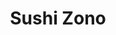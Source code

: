 ---
layout: place
title: "Sushi Zono"
permalink: /california/campbell/sushi-zono.html
stateAbbr: CA
stateName: California
cityName: Campbell
seo:
  name: "Sushi Zono"
  type: Restaurant
  links: http://www.sushizono.com/
description: "Looking for sushi in Campbell, California? Check out Sushi Zono for a delightful Japanese dining experience. Enjoy a variety of sushi and other dishes in a w..."
place_id: ChIJIZ30hjM1joARhtDryKcLOf8
photos:
  - name: >-
      places/ChIJIZ30hjM1joARhtDryKcLOf8/photos/AeeoHcJj2QO5KCDrHTn-F7mECQON_L2eFKOqtQETIRppgFkpfd08L7sMddvbnOQP5Ne55FrlQkyBt_vMECrfZL36-cJNXslHgpwzMEZEyEiND4sK7PoOGeMdmnNowmpIAxM-2HbsVqcyHO4WhJ6w9CYrfrsXPe74a3THNpyftLkpA2mf-OyG6FIsBL8iBEd8iZ53ukbvJVytUyRVKIQbcmrUcUvimRRPSlK5elpocbk87kd7rVOsvEESMxjQi18U2RSLxiRrWQNB0ydaZF1-P69xicTKaVlZHGNQ-oSy-D-pKHwQyXxgFbqceT89nJELG4Nah8nUE_Juz2YY88AaQadjlNKzMkOT5O2KM0TDVrq-6p9K41ub5Bxo8gBIiuGr3Q8BBPZNOGyD10F7gIUL07W6FeSWX6QL-M1Zt0QU1rBrOv65MK_j
    widthPx: 4032
    heightPx: 2268
    authorAttributions:
      - displayName: Kailiang Huang
        uri: https://maps.google.com/maps/contrib/109425743422472774093
        photoUri: >-
          https://lh3.googleusercontent.com/a/ACg8ocJIdQwX2mnUkOuMOzXKmu4f2nWYWvXcjS_24vVInxcte75zNnE=s100-p-k-no-mo
    flagContentUri: >-
      https://www.google.com/local/imagery/report/?cb_client=maps_api_places.places_api&image_key=!1e10!2sCIHM0ogKEICAgIDWudDswQE&hl=en-US
    googleMapsUri: >-
      https://www.google.com/maps/place//data=!3m4!1e2!3m2!1sCIHM0ogKEICAgIDWudDswQE!2e10!4m2!3m1!1s0x808e353386f49d21:0xff390ba7c8ebd086
  - name: >-
      places/ChIJIZ30hjM1joARhtDryKcLOf8/photos/AeeoHcKoubOTqux_p9OHk6yx9oBsVWjE9ep5mXOWF7K4N2-Pe3OJAr8YgQjWVCd-bGXycI-3L3rIjs-gAXgs2a98ph3KJXER0AhBPvyBMdX0xARbcM5GyeQ9NU6nBwERED0-lblMNYupGh3RCLIbRccPdIL6LyQgXu-nlqpKPK7qSUX_wGzYdtVdaGHnuMEeIV8v-IwLmY2jobhGghAl76rvkWuR7naaVVHDnb7bThXaPOIdNKSXBaDYMeNUJQ3XyiqoU8timCM6NXvZi-C5WEBZpSq7Vf-RYzwZO_Yzg3hy035WDA
    widthPx: 4032
    heightPx: 2649
    authorAttributions:
      - displayName: Sushi Zono
        uri: https://maps.google.com/maps/contrib/118242739796739434062
        photoUri: >-
          https://lh3.googleusercontent.com/a-/ALV-UjXkOdaw5MwuHLXulPNVyOiIgfcBEpcxDIBI25ARpa-Dp9nPMDA=s100-p-k-no-mo
    flagContentUri: >-
      https://www.google.com/local/imagery/report/?cb_client=maps_api_places.places_api&image_key=!1e10!2sAF1QipOYPy1deVD5kHgzNgpQXNBCHKB-0_w8R8cMisiI&hl=en-US
    googleMapsUri: >-
      https://www.google.com/maps/place//data=!3m4!1e2!3m2!1sAF1QipOYPy1deVD5kHgzNgpQXNBCHKB-0_w8R8cMisiI!2e10!4m2!3m1!1s0x808e353386f49d21:0xff390ba7c8ebd086
  - name: >-
      places/ChIJIZ30hjM1joARhtDryKcLOf8/photos/AeeoHcJyzEb_LcpY42XkrxG7qwA3kXH43F4Q0V8hVmWm2kiwkldaPKZXD45A6kXksjmR7ljQdbMQqldcMjtV1gem0VwFNUIODzZgmsAYFSBru-cxYjyvV_PV0eVM9op4jVT_HrgF30cmssJHE3pKEZo4cI4v1SYZ_3de7akhMUV419EGtmThQQhxnpDdsEQFL6cHPaDc4y7m6TxHj0T0VVWPGkdnIyk5WNY2Q8tstcDJFlaxUMq71r_XmM9f3uLU4uGNdqRnJWB1_I_r0CvtfFPouH9AFPRJEScJA3ATMzNnUSa0T-XqjbXUO5wk7pDDGvqBNNWgAzn0gjfiYNEbvPCp0C90Gmnk9hsDSK7jXsC00fcL2KdhJ5CFhTgizTNHLH4xOQ7XavLI0RcdgPh87QoSi9J3HpJS_wOVESlSxfnVtRo
    widthPx: 4032
    heightPx: 3024
    authorAttributions:
      - displayName: Josue Lugo
        uri: https://maps.google.com/maps/contrib/114624831908151250137
        photoUri: >-
          https://lh3.googleusercontent.com/a/ACg8ocIh41nESIu_ZZg2MSqsNio8_Ga4UtgoxGXF2i859VAjnAf30g=s100-p-k-no-mo
    flagContentUri: >-
      https://www.google.com/local/imagery/report/?cb_client=maps_api_places.places_api&image_key=!1e10!2sCIHM0ogKEICAgICd4fL7Sg&hl=en-US
    googleMapsUri: >-
      https://www.google.com/maps/place//data=!3m4!1e2!3m2!1sCIHM0ogKEICAgICd4fL7Sg!2e10!4m2!3m1!1s0x808e353386f49d21:0xff390ba7c8ebd086
  - name: >-
      places/ChIJIZ30hjM1joARhtDryKcLOf8/photos/AeeoHcLl4B45t7e5VHvZ-KbJ26gm6lqF0jYq9XNQIlX4WZdnx9dEDUJw7YuZAvKUMtNg8w_44wE5LLVhgUCcJA30P43O4hNXtt1QXJmEDyiRtBW_luhzHZ56DCH5QuxZpMDSkzOL4s46fowVvyiIVUgvmJbGhVumjKR3T88fHJyYOMJB7uTi2p55OOr6m-zfeEX_Cke--YlwXvJR9kgzyx9rq3ac4220YtESUM6E_rz5omUkYgpGh1KTA4e40pWMohDTkj5X8rZ1soQC0NqMXJg3XfcizVVO3_9VPsj_TabtBRZGSXj0Pn4GISP_uJ6N_0i0-ejGjnfiwy_trrdqQ36BxZeihFPKOhdgk59TyPdpk4aUbIiZWuzXp7-VLdqZ0v3x0TzVtWTQLS8mBlo_44K3YN8ewHxJ85ps0Ok_PPoyuu4V710
    widthPx: 4032
    heightPx: 2268
    authorAttributions:
      - displayName: Dan Chan
        uri: https://maps.google.com/maps/contrib/114825663824331459328
        photoUri: >-
          https://lh3.googleusercontent.com/a-/ALV-UjXeWFkFtA4nufu1d4HrV1p_ADdyf0FL-y6WPDkKS6Ik_ggtXZc=s100-p-k-no-mo
    flagContentUri: >-
      https://www.google.com/local/imagery/report/?cb_client=maps_api_places.places_api&image_key=!1e10!2sCIHM0ogKEICAgIDn-MPrlAE&hl=en-US
    googleMapsUri: >-
      https://www.google.com/maps/place//data=!3m4!1e2!3m2!1sCIHM0ogKEICAgIDn-MPrlAE!2e10!4m2!3m1!1s0x808e353386f49d21:0xff390ba7c8ebd086
  - name: >-
      places/ChIJIZ30hjM1joARhtDryKcLOf8/photos/AeeoHcJeX9zwMp7zuoBzbyc2DIzNYYKjVnKv8jXsVbKLyxpFBNKFQoBptUvA_-OgneQsls2r_YXxOa_LiYWZb8jNhRqJoUJUbO7X5GgCtuNh1nar5IwgUPZx-USiCswIPLDN5rF5YzWZEilSMO7nOdUnLFYHIn2Fze27v4I4VcbrZWuesJmXaevqJ0hGAr2D4Lx8IlF15ZIQmUQnXeHKWVMerAVw4rjziFozD2GpOaHBkiyp7-syFPt_xxFAtXVTpAg137DYY9qqXufi2mV05lt6IaRaUwTRuh8hEWiuLxjmBYP_LuYJxj8Yhfzut6ouJRvNBikJ7VceUlBNYyJrg5pjQdd5cpmV1KVqoEUxvZ6aCfEbKbQLcXbYBpOihQQ2DpfGHPwU-DgunpA7mAdnHEBPZ2o3noXpf6MW0wvAsFi4VzRhFA
    widthPx: 4032
    heightPx: 3024
    authorAttributions:
      - displayName: Joshua A.
        uri: https://maps.google.com/maps/contrib/107793689855748030704
        photoUri: >-
          https://lh3.googleusercontent.com/a/ACg8ocIfuXLcOVwq7RA8CDzYm6MopGRcjbrIQpmLwTCjjX0EXnX1LRmJ=s100-p-k-no-mo
    flagContentUri: >-
      https://www.google.com/local/imagery/report/?cb_client=maps_api_places.places_api&image_key=!1e10!2sCIHM0ogKEICAgICl6pzWZg&hl=en-US
    googleMapsUri: >-
      https://www.google.com/maps/place//data=!3m4!1e2!3m2!1sCIHM0ogKEICAgICl6pzWZg!2e10!4m2!3m1!1s0x808e353386f49d21:0xff390ba7c8ebd086
  - name: >-
      places/ChIJIZ30hjM1joARhtDryKcLOf8/photos/AeeoHcK1EXFrimGyPO36MhrittSJFaeyYFxrMeJw_x1_kzC3lq-1mtFG5tcUn6P8yEvXbrJOTImQbO3YhJFF4Gyu9gxAuRqc0ohosveZ79QTppXF-lowHIwybk27ncPcO0tTwsfIKdWY4lCvzKeYTtlFnQz0MORkW63ZmU0cvlm66rPtqrLVQHaGyWmqFrHCC_xV4E-Tfjv7QUBdXWzHhFLKTNnWp6LXt2D0eGKSwuBXDx2Dv7M5IZ6cKMdsNBcGWAi2j7pf6PXCDQ3FDhorYJVWqPD03WPDvWFep1XVMXfyxHrADSmUHclFj6Jh9dXoeYWS9gREvCDAZAm27Wzd0cu-Vz-dTEbiQSxTKee5hILUi4E3ZeH5cpWv-CaSQUGK1oJcDhmpjUqgcLRaVAgBofxyudontMYMcG6Q6p-yAtgMEGk3NQ
    widthPx: 3024
    heightPx: 4032
    authorAttributions:
      - displayName: Lei W
        uri: https://maps.google.com/maps/contrib/110541806726727226118
        photoUri: >-
          https://lh3.googleusercontent.com/a-/ALV-UjUyk98_ErAqR0RWsfRupyZ5w9gvmOibjNUGJZ-1yjJ3ihe8n3pgnQ=s100-p-k-no-mo
    flagContentUri: >-
      https://www.google.com/local/imagery/report/?cb_client=maps_api_places.places_api&image_key=!1e10!2sCIHM0ogKEICAgICd6JCeYg&hl=en-US
    googleMapsUri: >-
      https://www.google.com/maps/place//data=!3m4!1e2!3m2!1sCIHM0ogKEICAgICd6JCeYg!2e10!4m2!3m1!1s0x808e353386f49d21:0xff390ba7c8ebd086
  - name: >-
      places/ChIJIZ30hjM1joARhtDryKcLOf8/photos/AeeoHcLPGcdrM6cmpbhVBXTCTc4EdGDjD_31zW8AbmTcZxPNWrbfoPKqFrZblvLwTH2PVrrNv1qFqAXpX6Y8D4NcAAdMX2m87syG1kQwb0fzK6P_PVvKXDgKsbbGM_F3omGjP0YhatCr3oA_dJKmpaa5AdQDmwFdDn8ynDnnbjyVT8udXbcMLMeGzcEQhU6_hPIO8Ul2UPgMxOO1QMoerzUa5uHLFYPmR-TctYxecGtFGBCuoZhHkpPwBbzbu7Cu--JqaPbLsgOII9fNwP_R32dvgHLOUCShXZtyfOZal_jvbGIziMHkuLZpaBkVXMd3LGMizXHf4X3nDun9bR2zD9cnfITfj-_wwgBJ4UdlhX_pf6hBrEhNfdvjKU7n4VmAQ8jO_bmAnMv9juv7bXY2sJrJWdZT-jzuFupfVGvsL3dMB5ry9w
    widthPx: 4608
    heightPx: 3456
    authorAttributions:
      - displayName: Heather Bryant
        uri: https://maps.google.com/maps/contrib/105900303518541699366
        photoUri: >-
          https://lh3.googleusercontent.com/a-/ALV-UjWkq-oQKf1B8VFe7yPNsxgOUfwvtzqSgW0EWypnB4X6KDgV1cU=s100-p-k-no-mo
    flagContentUri: >-
      https://www.google.com/local/imagery/report/?cb_client=maps_api_places.places_api&image_key=!1e10!2sCIHM0ogKEICAgICMxvXOcg&hl=en-US
    googleMapsUri: >-
      https://www.google.com/maps/place//data=!3m4!1e2!3m2!1sCIHM0ogKEICAgICMxvXOcg!2e10!4m2!3m1!1s0x808e353386f49d21:0xff390ba7c8ebd086
  - name: >-
      places/ChIJIZ30hjM1joARhtDryKcLOf8/photos/AeeoHcJC_smIDD8Th2qesYzi1vrc5BmO3ZDsJqBXO84rWA6pOFBPcrAdx44ud09Y9qnO72P7zDQdTgFQBvq33ZQJzXqWhIyT9KEY-lyG7B5NKKSsbXs7XGFxxTcC3GS0DunyEEs9TVNXN-kC77BRa86REjVacVOh61d8tyvLw2SiwqGPnWf47Pc7b8rrhDo0WuLy5zXmRcaLwXpHpb6o7VpsTaAQzOdE9-CUDNF7YpSvT3PG4B_9is1z1ORt68JolI0TAAe-4lV-cd1IsfK4lFKg9jzmeFnH1np3LMpvVYvcweWgbu0h3P6lN-SGRhjHlykAKtJSeo3s7s0P7mw8xYcChPdhHklex57MkSayZKNJ-ayk275dTt--JmVVPGMUl_CtirZ0ZcQnxk6Cu5B6ofa72W9E7TC7uSLY9GQiyKbMtQ43YJ0
    widthPx: 4032
    heightPx: 3024
    authorAttributions:
      - displayName: Neda Mandegaran
        uri: https://maps.google.com/maps/contrib/107103944678787119280
        photoUri: >-
          https://lh3.googleusercontent.com/a-/ALV-UjWe7pkhiigBU-FxY4Vu0Xhz8k7693832UBatanVh9SEl5cF55oH3Q=s100-p-k-no-mo
    flagContentUri: >-
      https://www.google.com/local/imagery/report/?cb_client=maps_api_places.places_api&image_key=!1e10!2sCIHM0ogKEICAgIDDnqa9hAE&hl=en-US
    googleMapsUri: >-
      https://www.google.com/maps/place//data=!3m4!1e2!3m2!1sCIHM0ogKEICAgIDDnqa9hAE!2e10!4m2!3m1!1s0x808e353386f49d21:0xff390ba7c8ebd086
  - name: >-
      places/ChIJIZ30hjM1joARhtDryKcLOf8/photos/AeeoHcK9-vrTNiLOSqhrx3TEK9Gp-RKy3KdpUI55qdgMRbSb61aq7-EwyctFy22Am3eZIlOGZQbiuQpbyng7TJEve1xT3XmDEazO6CT_nORy1SB8-cS1j_yrm5eXyYOKf8Hr-xa3N8bJLCnbdKV7WPcEKC1vU4RmbKd9cHGL-JFwpDU-hUt-CD3lWxM2Im5yAp99fU7ldiidQmnaIUi133hWNBTkIFRP7oofmt96STPsHsfDfKqls5ZAcWUsed8d3Ztphp9j8uIa0Wkc0KEsnK2q1iUzZ7ipmlgTDfkeM8tAbdJ-ChHtRoWfbfSr-ujM1ef1-EvA-PV3aGNA7K7GSL-IfRgfdLNyunFnoAUnkJ3BX2cdqfcn9qQ9TX8TA_xJU2jE3OkOcOlqR3GLxmARoRy0UQWhC_KPiTfyhVgP5tv-LbuKdw
    widthPx: 4032
    heightPx: 3024
    authorAttributions:
      - displayName: Erik Acks
        uri: https://maps.google.com/maps/contrib/103320903026677737413
        photoUri: >-
          https://lh3.googleusercontent.com/a/ACg8ocKaBe6eU2EB5UfJpaoh-KqmYIK3L8Fh3x_H4UaP1N50j0UAxhso=s100-p-k-no-mo
    flagContentUri: >-
      https://www.google.com/local/imagery/report/?cb_client=maps_api_places.places_api&image_key=!1e10!2sCIHM0ogKEICAgIDE2t3ZGw&hl=en-US
    googleMapsUri: >-
      https://www.google.com/maps/place//data=!3m4!1e2!3m2!1sCIHM0ogKEICAgIDE2t3ZGw!2e10!4m2!3m1!1s0x808e353386f49d21:0xff390ba7c8ebd086
  - name: >-
      places/ChIJIZ30hjM1joARhtDryKcLOf8/photos/AeeoHcLPhK7YuD0T_mtt-RIA_n_ROwAukwgZRqaZMv_X3qHaiND9iXwHOdan4BL1CINgK26BNbSMFhxvKG6D-Us6UH0TNxcE27aXX3L--7TOLVUHPZ8g7UkJ8-hKeRQNggAI5PEh-xN8DCIo6x0soVz6o4cCbCVDakBsXlVkDGDdnrloG_s4naXePnmOsCcJYgIUkWZyFgXS3wvFPooJel_w5z74mfsxpGa8kqvwtJm5OJAxx5T99Gc6Qm-kecDFRptK3UYBuqFZ3AL3G_XjYASlgt-E_aF_s1yJZStD5fgCrwA0judx5NpZViEvwmZBaPC89-Ch1aFF_Wod54wyb6GK7iG0JCMyB3t8miLDjxcgG2Scs8_d8ZJh16CP1FuwS0LQMwQX5fAFFLq7xx5Bc4sBJKO374B8KbraBUr_NB1Eya4
    widthPx: 4032
    heightPx: 3024
    authorAttributions:
      - displayName: Neda Mandegaran
        uri: https://maps.google.com/maps/contrib/107103944678787119280
        photoUri: >-
          https://lh3.googleusercontent.com/a-/ALV-UjWe7pkhiigBU-FxY4Vu0Xhz8k7693832UBatanVh9SEl5cF55oH3Q=s100-p-k-no-mo
    flagContentUri: >-
      https://www.google.com/local/imagery/report/?cb_client=maps_api_places.places_api&image_key=!1e10!2sCIHM0ogKEICAgIDDnqa9aA&hl=en-US
    googleMapsUri: >-
      https://www.google.com/maps/place//data=!3m4!1e2!3m2!1sCIHM0ogKEICAgIDDnqa9aA!2e10!4m2!3m1!1s0x808e353386f49d21:0xff390ba7c8ebd086
address: 831 W Hamilton Ave, Campbell, CA 95008, USA
street: 831 W Hamilton Ave
city: Campbell
state: CA
zip: '95008'
country: USA
neighborhood: West Valley
latitude: '37.295000'
longitude: '-121.964167'
accessibility_options:
  wheelchairAccessibleParking: true
  wheelchairAccessibleEntrance: true
  wheelchairAccessibleRestroom: true
  wheelchairAccessibleSeating: true
business_status: OPERATIONAL
name: Sushi Zono
google_maps_links:
  directionsUri: >-
    https://www.google.com/maps/dir//''/data=!4m7!4m6!1m1!4e2!1m2!1m1!1s0x808e353386f49d21:0xff390ba7c8ebd086!3e0
  placeUri: https://maps.google.com/?cid=18390743368602472582
  writeAReviewUri: >-
    https://www.google.com/maps/place//data=!4m3!3m2!1s0x808e353386f49d21:0xff390ba7c8ebd086!12e1
  reviewsUri: >-
    https://www.google.com/maps/place//data=!4m4!3m3!1s0x808e353386f49d21:0xff390ba7c8ebd086!9m1!1b1
  photosUri: >-
    https://www.google.com/maps/place//data=!4m3!3m2!1s0x808e353386f49d21:0xff390ba7c8ebd086!10e5
primary_type: Japanese Restaurant
opening_hours:
  regular: null
  current: null
secondary_opening_hours:
  regular:
    weekdayDescriptions: null
    type: null
  current:
    weekdayDescriptions: null
    type: null
phone: (408) 374-8366
price_level: PRICE_LEVEL_MODERATE
price_range: null
rating: '4.5'
rating_count: 171
website: http://www.sushizono.com/
reviews: null
parking_options: null
payment_options: null
allow_dogs: null
curbside_pickup: null
delivery: null
dine_in: null
good_for_children: null
good_for_groups: null
good_for_sports: null
live_music: null
menu_for_children: null
outdoor_seating: null
reservable: null
restroom: null
serves_beer: null
serves_breakfast: null
serves_brunch: null
serves_cocktails: null
serves_coffee: null
serves_dinner: null
serves_dessert: null
serves_lunch: null
serves_vegetarian_food: null
serves_wine: null
takeout: null
summary: null

---